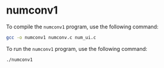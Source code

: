 # numconv1

To compile the `numconv1` program, use the following command:

```sh
gcc -o numconv1 numconv.c num_ui.c
```

To run the `numconv1` program, use the following command:

```sh
./numconv1
```

